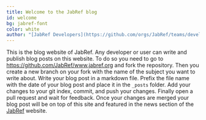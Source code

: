 ```yaml
---
title: Welcome to the JabRef blog
id: welcome
bg: jabref-font
color: white
author: "[JabRef Developers](https://github.com/orgs/JabRef/teams/developers)"
---
```


This is the blog website of JabRef.
Any developer or user can write and publish blog posts on this website.
To do so you need to go to <https://github.com/JabRef/www.jabref.org> and fork the repository.
Then you create a new branch on your fork with the name of the subject you want to write about.
Write your blog post in a markdown file.
Prefix the file name with the date of your blog post and place it in the `_posts` folder.
Add your changes to your git index, commit, and push your changes.
Finally open a pull request and wait for feedback.
Once your changes are merged your blog post will be on top of this site and featured in the news section of the [JabRef](../#news) website.
